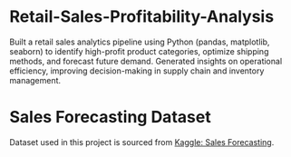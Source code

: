 # Retail-Sales-Profitability-Analysis
Built a retail sales analytics pipeline using Python (pandas, matplotlib, seaborn) to identify high-profit product categories, optimize shipping methods, and forecast future demand. Generated insights on operational efficiency, improving decision-making in supply chain and inventory management.

# Sales Forecasting Dataset
Dataset used in this project is sourced from [Kaggle: Sales Forecasting](https://www.kaggle.com/datasets/rohitsahoo/sales-forecasting).
